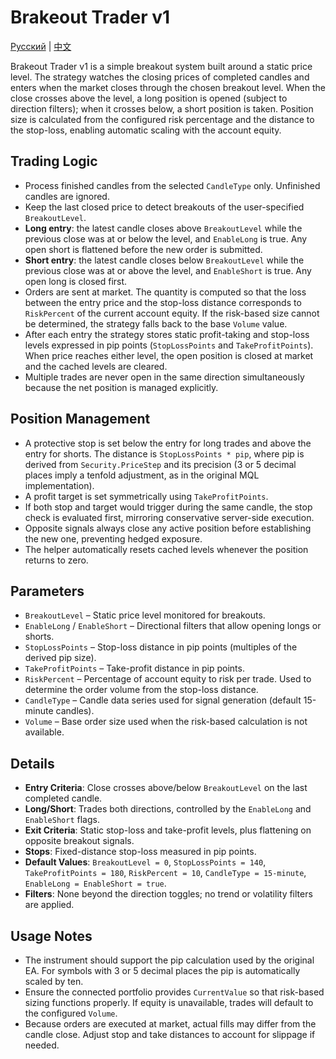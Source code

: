 # Brakeout Trader v1
[Русский](README_ru.md) | [中文](README_cn.md)

Brakeout Trader v1 is a simple breakout system built around a static price level. The strategy watches the closing prices of completed candles and enters when the market closes through the chosen breakout level. When the close crosses above the level, a long position is opened (subject to direction filters); when it crosses below, a short position is taken. Position size is calculated from the configured risk percentage and the distance to the stop-loss, enabling automatic scaling with the account equity.

## Trading Logic
- Process finished candles from the selected `CandleType` only. Unfinished candles are ignored.
- Keep the last closed price to detect breakouts of the user-specified `BreakoutLevel`.
- **Long entry**: the latest candle closes above `BreakoutLevel` while the previous close was at or below the level, and `EnableLong` is true. Any open short is flattened before the new order is submitted.
- **Short entry**: the latest candle closes below `BreakoutLevel` while the previous close was at or above the level, and `EnableShort` is true. Any open long is closed first.
- Orders are sent at market. The quantity is computed so that the loss between the entry price and the stop-loss distance corresponds to `RiskPercent` of the current account equity. If the risk-based size cannot be determined, the strategy falls back to the base `Volume` value.
- After each entry the strategy stores static profit-taking and stop-loss levels expressed in pip points (`StopLossPoints` and `TakeProfitPoints`). When price reaches either level, the open position is closed at market and the cached levels are cleared.
- Multiple trades are never open in the same direction simultaneously because the net position is managed explicitly.

## Position Management
- A protective stop is set below the entry for long trades and above the entry for shorts. The distance is `StopLossPoints * pip`, where pip is derived from `Security.PriceStep` and its precision (3 or 5 decimal places imply a tenfold adjustment, as in the original MQL implementation).
- A profit target is set symmetrically using `TakeProfitPoints`.
- If both stop and target would trigger during the same candle, the stop check is evaluated first, mirroring conservative server-side execution.
- Opposite signals always close any active position before establishing the new one, preventing hedged exposure.
- The helper automatically resets cached levels whenever the position returns to zero.

## Parameters
- `BreakoutLevel` – Static price level monitored for breakouts.
- `EnableLong` / `EnableShort` – Directional filters that allow opening longs or shorts.
- `StopLossPoints` – Stop-loss distance in pip points (multiples of the derived pip size).
- `TakeProfitPoints` – Take-profit distance in pip points.
- `RiskPercent` – Percentage of account equity to risk per trade. Used to determine the order volume from the stop-loss distance.
- `CandleType` – Candle data series used for signal generation (default 15-minute candles).
- `Volume` – Base order size used when the risk-based calculation is not available.

## Details
- **Entry Criteria**: Close crosses above/below `BreakoutLevel` on the last completed candle.
- **Long/Short**: Trades both directions, controlled by the `EnableLong` and `EnableShort` flags.
- **Exit Criteria**: Static stop-loss and take-profit levels, plus flattening on opposite breakout signals.
- **Stops**: Fixed-distance stop-loss measured in pip points.
- **Default Values**: `BreakoutLevel = 0`, `StopLossPoints = 140`, `TakeProfitPoints = 180`, `RiskPercent = 10`, `CandleType = 15-minute`, `EnableLong = EnableShort = true`.
- **Filters**: None beyond the direction toggles; no trend or volatility filters are applied.

## Usage Notes
- The instrument should support the pip calculation used by the original EA. For symbols with 3 or 5 decimal places the pip is automatically scaled by ten.
- Ensure the connected portfolio provides `CurrentValue` so that risk-based sizing functions properly. If equity is unavailable, trades will default to the configured `Volume`.
- Because orders are executed at market, actual fills may differ from the candle close. Adjust stop and take distances to account for slippage if needed.
